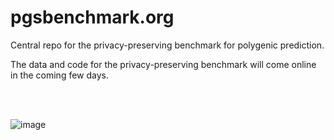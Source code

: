 # pgsbenchmark.org
Central repo for the privacy-preserving benchmark for polygenic prediction.

The data and code for the privacy-preserving benchmark will come online in the coming few days.

<br><br>


![image](https://user-images.githubusercontent.com/6292714/195577590-a8b9e900-bcd8-41ae-a7d6-edc42322cb35.png)


